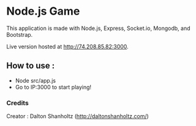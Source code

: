 Node.js Game
===

This application is made with Node.js, Express, Socket.io, Mongodb, and Bootstrap.

Live version hosted at http://74.208.85.82:3000.

## How to use :

  - Node src/app.js
  - Go to IP:3000 to start playing!
  
### Credits

Creator : Dalton Shanholtz (http://daltonshanholtz.com/)
